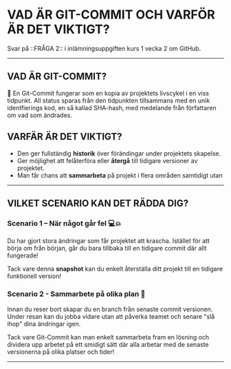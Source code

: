 ﻿# VAD ÄR GIT-COMMIT OCH VARFÖR ÄR DET VIKTIGT?

Svar på ::FRÅGA 2:: i inlämningsuppgiften kurs 1 vecka 2 om GitHub.

------------------------------------------------------

## VAD ÄR GIT-COMMIT?

💾 En Git-Commit fungerar som en kopia av projektets livscykel i en viss tidpunkt. 
All status sparas från den tidpunkten tillsammans med en unik identfierings kod, 
en så kallad SHA-hash, med medelande från författaren om vad som ändrades.

## VARFÄR ÄR DET VIKTIGT?

- Den ger fullständig **historik** över förändingar under projektets skapelse.
- Ger möjlighet att felåterföra eller **återgå** till tidigare versioner av projektet.
- Man får chans att **sammarbeta** på projekt i flera områden samtidigt utan

------------------------------------------------------

## VILKET SCENARIO KAN DET RÄDDA DIG?

### Scenario 1 – När något går fel  💻💥
Du har gjort stora ändringar som får projektet att krascha. Istället för att börja om från början, 
går du bara tillbaka till en tidigare commit där allt fungerade!

Tack vare denna **snapshot** kan du enkelt återställa ditt projekt till en tidigare funktionell version!


### Scenario 2 - Sammarbete på olika plan 🤝
Innan du reser bort skapar du en branch från senaste commit versionen. 
Under resan kan du jobba vidare utan att påverka teamet och senare "slå ihop" dina ändringar igen.

Tack vare Git-Commit kan man enkelt sammarbeta fram en lösning och dividera upp
arbetet på ett smidigt sätt där alla arbetar med de senaste versionerna på olika platser och tider!

------------------------------------------------------
